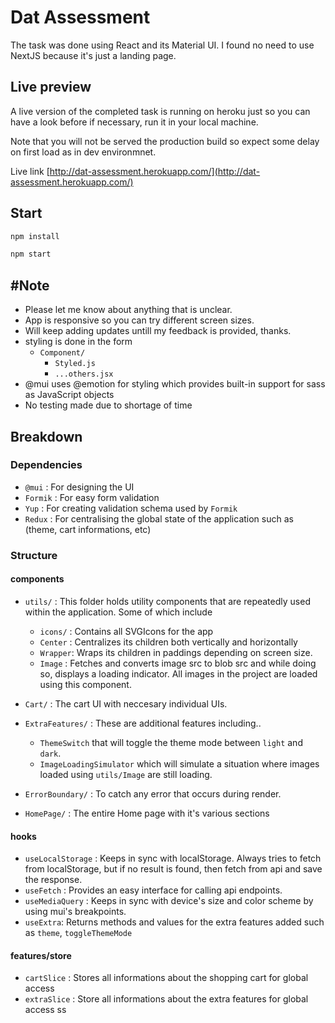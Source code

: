 # Dat Assessment

The task was done using React and its Material UI. I found no need to use NextJS because it's just a landing page.

## Live preview

A live version of the completed task is running on heroku just so you can have a look before if necessary, run it in your local machine.

Note that you will not be served the production build so expect some delay on first load as in dev environmnet.

Live link [http://dat-assessment.herokuapp.com/](http://dat-assessment.herokuapp.com/)

## Start

```cmd
npm install
```

```cmd
npm start
```

## #Note

- Please let me know about anything that is unclear.
- App is responsive so you can try different screen sizes.
- Will keep adding updates untill my feedback is provided, thanks.
- styling is done in the form
  - `Component/`
    - `Styled.js`
    - `...others.jsx`
- @mui uses @emotion for styling which provides built-in support for sass as JavaScript objects
- No testing made due to shortage of time

## Breakdown

### Dependencies

- `@mui` : For designing the UI
- `Formik` : For easy form validation
- `Yup` : For creating validation schema used by `Formik`
- `Redux` : For centralising the global state of the application such as (theme, cart informations, etc)

### Structure

#### components

- `utils/` : This folder holds utility components that are repeatedly used within the application. Some of which include

  - `icons/` : Contains all SVGIcons for the app
  - `Center` : Centralizes its children both vertically and horizontally
  - `Wrapper`: Wraps its children in paddings depending on screen size.
  - `Image` : Fetches and converts image src to blob src and while doing so, displays a loading indicator. All images in the project are loaded using this component.

- `Cart/` : The cart UI with neccesary individual UIs.
- `ExtraFeatures/` : These are additional features including..
  - `ThemeSwitch` that will toggle the theme mode between `light` and `dark`.
  - `ImageLoadingSimulator` which will simulate a situation where images loaded using `utils/Image` are still loading.
- `ErrorBoundary/` : To catch any error that occurs during render.
- `HomePage/` : The entire Home page with it's various sections

#### hooks

- `useLocalStorage` : Keeps in sync with localStorage. Always tries to fetch from localStorage, but if no result is found, then fetch from api and save the response.
- `useFetch` : Provides an easy interface for calling api endpoints.
- `useMediaQuery` : Keeps in sync with device's size and color scheme by using mui's breakpoints.
- `useExtra`: Returns methods and values for the extra features added such as `theme`, `toggleThemeMode`

#### features/store

- `cartSlice` : Stores all informations about the shopping cart for global access
- `extraSlice` : Store all informations about the extra features for global access
  ss
